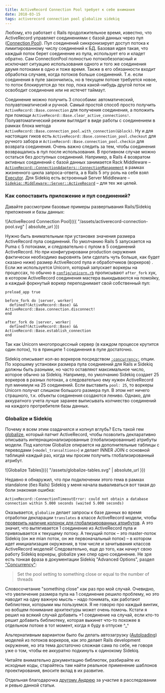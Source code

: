 ```yaml
---
title: ActiveRecord Connection Pool требует к себе внимания
date: 2018-03-15
tags: activerecord connection pool globalize sidekiq
---
```


Любому, кто работает с Rails продолжительное время, известно, что ActiveRecord управляет соединениями с базой данных через пул ([Connection Pool](http://api.rubyonrails.org/classes/ActiveRecord/ConnectionAdapters/ConnectionPool.html)). Пул соединений синхронизирует доступ потока к лимитированному числу соединений к БД. Базовая идея такая, что каждый поток берет соединение из пула, использует его и кладет обратно. Сам ConnectionPool полностью потокобезопасный и исключает ситуацию использования одного и того же соединения двумя потоками в одно и тоже время. Также в его обязанности входит обработка случаев, когда потоков больше соединений. Т.е. если соединения в пуле закончились, но в текущем потоке требуется новое, то поток блокируется до тех пор, пока какой-нибудь другой поток не освободит соединение или не истечет таймаут.

Соединение можно получить 3 способами: автоматический, полуавтоматичесий и ручной. Самый простой способ просто получить `ActiveRecord::Base.connection` для получения соединения, а положить при помощи `ActiveRecord::Base.clear_active_connections!`. Полуавтоматический режим выглядит в виде работы с соединением в рамках блока метода `ActiveRecord::Base.connection_pool.with_connection(&block)`. Ну и для настоящих гиков есть `ActiveRecord::Base.connection_pool.checkout` для ручного забора и `ActiveRecord::Base.connection_pool.checkin` для возврата соединения. Очень важно следить за тем, чтобы соединения возвращались в пул после использования. В противном случае можно остаться без доступных соединений. Например, в Rails 4 возвратом активных соединений с базой данных занимается Rack Middleware – [`ActiveRecord::ConnectionAdapters::ConnectionManagement`](https://github.com/rails/rails/blob/v4.2.10/activerecord/lib/active_record/connection_adapters/abstract/connection_pool.rb#L655) в рамках жизненного цикла запроса-ответа, а в Rails 5 эту роль на себя взял [Executor](). Для Sidekiq есть встроенный Server Middleware – [`Sidekiq::Middleware::Server::ActiveRecord`](https://github.com/mperham/sidekiq/blob/master/lib/sidekiq/middleware/server/active_record.rb#L18) – для тех же целей.

### Как сопоставить приложение и пул соединений?

Давайте рассмотрим базовые примеры развертывания Rails/Sidekiq приложения и базы данных:

 ![ActiveRecord Connection Pool]({{ "/assets/activerecord-connection-pool.svg" | absolute_url }})

Нужно быть внимательным при установке значения размера ActiveRecord пула соединений. По умолчанию Rails 5 запускается на Puma с 5 потоками, и следовательно с пулом в 5 соединений ActiveRecord. Но при конфигурировани production окружения фактически необходимо выровнять (или сделать чуть больше, как будет сказано ниже) размер ActiveRecord пула и обработчиков (воркеров) . Если же используется Unicorn, который запускает воркеры на процессах, то обычно в [`config/unicorn.rb`](https://github.com/defunkt/unicorn/blob/master/examples/unicorn.conf.rb) прописывают `after_fork` хук, в котором ActiveRecord соединения мастера выкидываются на помойку, а каждый форкнутый воркер переподнимает свой собственный пул:

    preload_app true

    before_fork do |server, worker|
      defined?(ActiveRecord::Base) && ActiveRecord::Base.connection.disconnect!
    end

    after_fork do |server, worker|
      defined?(ActiveRecord::Base) && ActiveRecord::Base.establish_connection
    end

Так как Unicorn многопроцессный сервер (в каждом процессе крутится один поток), то в принципе 1 соединения в пуле достаточно.

Sidekiq описывает кол-во воркеров посредством [`:concurrency:`](https://github.com/mperham/sidekiq/wiki/Advanced-Options#concurrency) опции. По хорошему установки размера пула соедниений для Rails и Sidekiq должны быть разными, но часто оставляют максимальное число, которое обычно за Sidekiq. Например, по умолчанию Sidekiq создает 25 воркеров в разных потоках, а следовательно ему нужен ActiveRecord пул минимум на 25 соединений. Если выставить `pool: 25`, то воркеры Unicorn получат слишком большого размера пул. В этом нет ничего страшного, т.к. объекты соединения создаются лениво. Однако, для аккуратного учета лучше заранее выписывать колчиество соединений на каждого протребителя базы данных. 

### Globalize и Sidekiq

Почему я всем этим озадачился и копнул вглубь? Есть такой гем [globalize](https://github.com/globalize/globalize), который патчит ActiveRecord, чтобы позволить декларативно описывать интернационализированные (глобализированные) атрибуты модели. Под капотом Globalize опирается на дополнительные таблицы с переводами (`<model_transaltions>`) и делает INNER JOIN с основной таблицей каждый раз, когда мы просим получить глобализированный атрибут.

 ![Globalize Tables]({{ "/assets/globalize-tables.svg" | absolute_url }})

Недавно я обнаружил, что при подключении этого гема в рамках standalone (без Rails) Sidekiq у меня начала вываливаться вот такая до боли знакомая ошибка:

    ActiveRecord::ConnectionTimeoutError: could not obtain a database connection within 5.000 seconds (waited 5.000 seconds)

 Оказывается, `globalize` делает запросы к базе данных во время отработки декларации `translates` в классе ActiveRecord модели, чтобы [проверить наличие колонок для глобализированных атрибутов](https://github.com/globalize/globalize/blob/master/lib/globalize/active_record/act_macro.rb#L8). А это значит, что вытягивается 1 соединение из ActiveRecord пула и привязывается к текущему потоку. А текущий поток – это master-поток Sidekiq (он же mian поток, он же первоначальный поток) – в котором идет инициализация окружения, в том числе и зачитывания классов ActiveRecord моделей! Следовательно, еще до того, как начнут свою работу Sidekiq воркеры, globalize уже спер одно соединение. Не зря есть тонкая фраза в документации Sidekiq "Advanced Options", раздел ["Concurrency"](https://github.com/mperham/sidekiq/wiki/Advanced-Options#concurrency):

> Set the pool setting to something close or equal to the number of threads

Словосочетание "something close" как раз про мой случай. Очевидно, что увеличение размера пула на 1 соединение решило проблему, но это наводит на одну важную мысль – надо понимать, как работают библиотеки, которыми мы пользуемся. Я не говорю про каждый винтик, но вобщем понимание архитектуры может очень помочь. Кстати я решил на всякий случай добавить +1 соединение на случай, если кто-то решит добавить библиотеку, которая выкинет что-то похожее в отдельном потоке в тот момент, когда я буду в отпуске ^_^

Альтернативным вариантом было бы делать автозагрузку ([Autoloading](http://guides.rubyonrails.org/autoloading_and_reloading_constants.html)) моделей из потоков воркеров, как это делает Rails development окружение, но эта тема достаточно сложная сама по себе, не говоря уже о том, чтобы ее аккуратно подкинуть к одинокому Sidekiq. 

Читайте внимательно документацию библиотек, разбирайте их исходные коды, старайтесь там найти реальное применение шаблонов проектирования, вносите вклад в их развитие.

Отдельная благодарочка [другому Андрею](https://twitter.com/andrykonchin) за участие в расследовании и ревью данной статьи.
